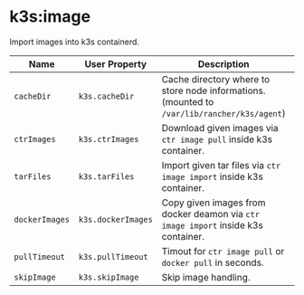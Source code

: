 # k3s:image

Import images into k3s containerd.

| Name | User Property | Description | Default |
| -----| ------------- | ----------- | ------- |
| `cacheDir` | `k3s.cacheDir` | Cache directory where to store node informations. (mounted to `/var/lib/rancher/k3s/agent`) | false |
| `ctrImages` | `k3s.ctrImages` | Download given images via `ctr image pull` inside k3s container. | [] |
| `tarFiles` | `k3s.tarFiles` | Import given tar files via `ctr image import` inside k3s container. | [] |
| `dockerImages` | `k3s.dockerImages` | Copy given images from docker deamon via `ctr image import` inside k3s container. | [] |
| `pullTimeout` | `k3s.pullTimeout` |  Timout for `ctr image pull` or `docker pull` in seconds. | 1200 |
| `skipImage` | `k3s.skipImage` | Skip image handling. | false |
